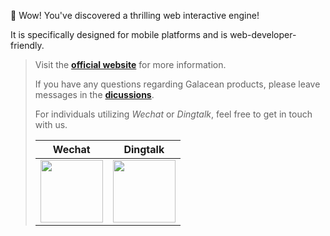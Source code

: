 
🌈 Wow! You've discovered a thrilling web interactive engine! 

It is specifically designed for mobile platforms and is web-developer-friendly.

> Visit the **[official website](https://www.galacean.com/)** for more information.
>
> If you have any questions regarding Galacean products, please leave messages in the **[dicussions](https://github.com/orgs/galacean/discussions)**.
>
> For individuals utilizing *Wechat* or *Dingtalk*, feel free to get in touch with us.
>
> | Wechat | Dingtalk |
> |--------|-----|
> |<img width="100" height="100" src="https://github.com/galacean/.github/assets/1296667/35f8e183-8c33-4b24-b360-e36cb53f3a29" alt="">|<img width="100" height="100" src="https://github.com/galacean/.github/assets/1296667/4274498b-209f-4643-ae3c-2af13c679a24" alt="">|


